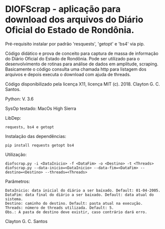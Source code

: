 # DIOFScrap - aplicação para download dos arquivos do Diário Oficial do Estado de Rondônia. 

Pré-requisito instalar por padrão 'resquests', 'getopt' e 'bs4' via pip.

Código didático e prova de conceito para captura de massa de informação
do Diário Oficial do Estado de Rondônia. Pode ser utilizado para o
desenvolvimento de rotinas para análise de dados em amplitude, scraping.
Basicamente o código consulta uma chamada http para listagem dos
arquivos e depois executa o download com ajuda de threads.

Código disponibilizado pela licença X11, licença MIT (c). 
2018. Clayton G. C. Santos.

Python: V. 3.6

SysOp testado: MacOs High Sierra

LibDep: 

    requests, bs4 e getopt

Instalação das dependências:

    pip install requests getopt bs4

Utilização: 

    diofscrap.py -i <DataInicio> -f <DataFim> -o <Destino> -t <Threads>
    diofscrap.py --data-inicio=<DataInicio> --data-fim=<DataFim> --destino=<Destino> --threads=<Threads>
    
Parâmetros:
    
    DataInicio: data inicial do diário a ser baixado. Default: 01-04-2005.
    DataFim: data final do diário a ser baixado. Default: data atual do sistema.
    Destino: caminho do destino. Default: pasta atual na execução.
    Threads: número de threads utilizada. Default: 5.
    Obs.: A pasta de destino deve existir, caso contrário dará erro.
    
Clayton G. C. Santos
